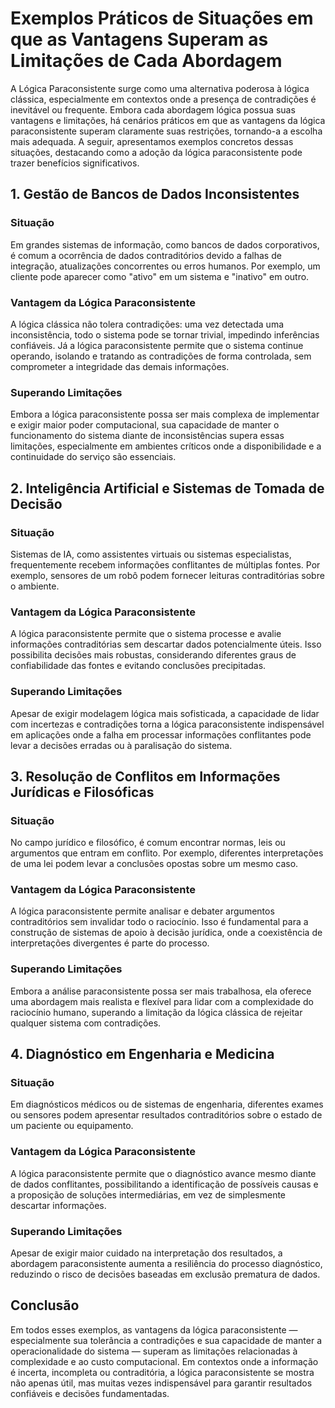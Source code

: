 
# Exemplos Práticos de Situações em que as Vantagens Superam as Limitações de Cada Abordagem

A Lógica Paraconsistente surge como uma alternativa poderosa à lógica clássica, especialmente em contextos onde a presença de contradições é inevitável ou frequente. Embora cada abordagem lógica possua suas vantagens e limitações, há cenários práticos em que as vantagens da lógica paraconsistente superam claramente suas restrições, tornando-a a escolha mais adequada. A seguir, apresentamos exemplos concretos dessas situações, destacando como a adoção da lógica paraconsistente pode trazer benefícios significativos.



## 1. **Gestão de Bancos de Dados Inconsistentes**

### **Situação**
Em grandes sistemas de informação, como bancos de dados corporativos, é comum a ocorrência de dados contraditórios devido a falhas de integração, atualizações concorrentes ou erros humanos. Por exemplo, um cliente pode aparecer como "ativo" em um sistema e "inativo" em outro.

### **Vantagem da Lógica Paraconsistente**
A lógica clássica não tolera contradições: uma vez detectada uma inconsistência, todo o sistema pode se tornar trivial, impedindo inferências confiáveis. Já a lógica paraconsistente permite que o sistema continue operando, isolando e tratando as contradições de forma controlada, sem comprometer a integridade das demais informações.

### **Superando Limitações**
Embora a lógica paraconsistente possa ser mais complexa de implementar e exigir maior poder computacional, sua capacidade de manter o funcionamento do sistema diante de inconsistências supera essas limitações, especialmente em ambientes críticos onde a disponibilidade e a continuidade do serviço são essenciais.



## 2. **Inteligência Artificial e Sistemas de Tomada de Decisão**

### **Situação**
Sistemas de IA, como assistentes virtuais ou sistemas especialistas, frequentemente recebem informações conflitantes de múltiplas fontes. Por exemplo, sensores de um robô podem fornecer leituras contraditórias sobre o ambiente.

### **Vantagem da Lógica Paraconsistente**
A lógica paraconsistente permite que o sistema processe e avalie informações contraditórias sem descartar dados potencialmente úteis. Isso possibilita decisões mais robustas, considerando diferentes graus de confiabilidade das fontes e evitando conclusões precipitadas.

### **Superando Limitações**
Apesar de exigir modelagem lógica mais sofisticada, a capacidade de lidar com incertezas e contradições torna a lógica paraconsistente indispensável em aplicações onde a falha em processar informações conflitantes pode levar a decisões erradas ou à paralisação do sistema.



## 3. **Resolução de Conflitos em Informações Jurídicas e Filosóficas**

### **Situação**
No campo jurídico e filosófico, é comum encontrar normas, leis ou argumentos que entram em conflito. Por exemplo, diferentes interpretações de uma lei podem levar a conclusões opostas sobre um mesmo caso.

### **Vantagem da Lógica Paraconsistente**
A lógica paraconsistente permite analisar e debater argumentos contraditórios sem invalidar todo o raciocínio. Isso é fundamental para a construção de sistemas de apoio à decisão jurídica, onde a coexistência de interpretações divergentes é parte do processo.

### **Superando Limitações**
Embora a análise paraconsistente possa ser mais trabalhosa, ela oferece uma abordagem mais realista e flexível para lidar com a complexidade do raciocínio humano, superando a limitação da lógica clássica de rejeitar qualquer sistema com contradições.



## 4. **Diagnóstico em Engenharia e Medicina**

### **Situação**
Em diagnósticos médicos ou de sistemas de engenharia, diferentes exames ou sensores podem apresentar resultados contraditórios sobre o estado de um paciente ou equipamento.

### **Vantagem da Lógica Paraconsistente**
A lógica paraconsistente permite que o diagnóstico avance mesmo diante de dados conflitantes, possibilitando a identificação de possíveis causas e a proposição de soluções intermediárias, em vez de simplesmente descartar informações.

### **Superando Limitações**
Apesar de exigir maior cuidado na interpretação dos resultados, a abordagem paraconsistente aumenta a resiliência do processo diagnóstico, reduzindo o risco de decisões baseadas em exclusão prematura de dados.



## **Conclusão**

Em todos esses exemplos, as vantagens da lógica paraconsistente — especialmente sua tolerância a contradições e sua capacidade de manter a operacionalidade do sistema — superam as limitações relacionadas à complexidade e ao custo computacional. Em contextos onde a informação é incerta, incompleta ou contraditória, a lógica paraconsistente se mostra não apenas útil, mas muitas vezes indispensável para garantir resultados confiáveis e decisões fundamentadas.


